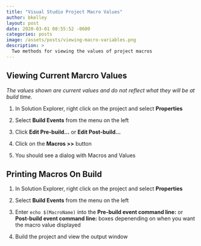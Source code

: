 ```yaml
---
title: "Visual Studio Project Macro Values"
author: bkelley
layout: post
date: 2020-03-01 08:55:52 -0600
categories: posts
image: /assets/posts/viewing-macro-variables.png
description: >
  Two methods for viewing the values of project macros
---
```


## Viewing Current Marcro Values

*The values shown are current values and do not reflect what they will be at build time.*

1. In Solution Explorer, right click on the project and select **Properties**

2. Select **Build Events** from the menu on the left

3. Click **Edit Pre-build...** or **Edit Post-build...**

4. Click on the **Macros >>** button

5. You should see a dialog with Macros and Values

## Printing Macros On Build

1. In Solution Explorer, right click on the project and select **Properties**

2. Select **Build Events** from the menu on the left

3. Enter `echo $(MacroName)` into the **Pre-build event command line:** or **Post-build event command line:** boxes depenending on when you want the macro value displayed

4. Build the project and view the output window
